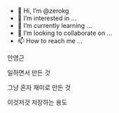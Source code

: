 - 👋 Hi, I’m @zerokg
- 👀 I’m interested in ...
- 🌱 I’m currently learning ...
- 💞️ I’m looking to collaborate on ...
- 📫 How to reach me ...

<!---
zerokg/zerokg is a ✨ special ✨ repository because its `README.md` (this file) appears on your GitHub profile.
You can click the Preview link to take a look at your changes.
--->

안영근

일하면서 만든 것

그냥 혼자 재미로 만든 것


이것저것 저장하는 용도

